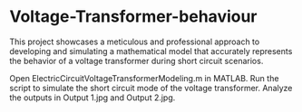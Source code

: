 # Voltage-Transformer-behaviour
This project showcases a meticulous and professional approach to developing and simulating a mathematical model that accurately represents the behavior of a voltage transformer during short circuit scenarios.

Open ElectricCircuitVoltageTransformerModeling.m in MATLAB.
Run the script to simulate the short circuit mode of the voltage transformer.
Analyze the outputs in Output 1.jpg and Output 2.jpg.
